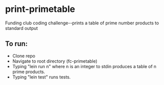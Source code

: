 # print-primetable
Funding club coding challenge--prints a table of prime number products to standard output

## To run:
- Clone repo
- Navigate to root directory (fc-primetable)
- Typing "lein run n" where n is an integer to stdin produces a table of n prime products.
- Typing "lein test" runs tests.

